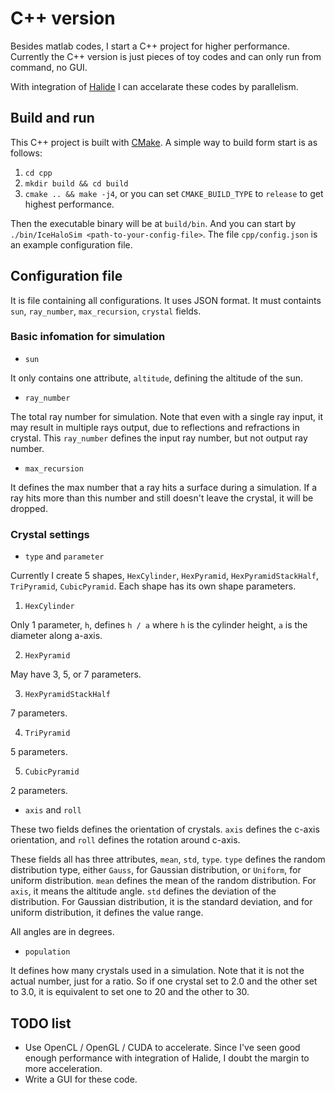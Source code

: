 # C++ version

Besides matlab codes, I start a C++ project for higher performance. Currently the C++ version is just 
pieces of toy codes and can only run from command, no GUI.

With integration of [Halide](http://halide-lang.org/) I can accelarate these codes by parallelism.

## Build and run

This C++ project is built with [CMake](https://cmake.org/). A simple way to build form start is as follows:

1. `cd cpp`
2. `mkdir build && cd build`
3. `cmake .. && make -j4`, or you can set `CMAKE_BUILD_TYPE` to `release` to get highest performance.

Then the executable binary will be at `build/bin`. And you can start by 
`./bin/IceHaloSim <path-to-your-config-file>`. The file `cpp/config.json` is an example configuration file.

## Configuration file

It is file containing all configurations. It uses JSON format. It must containts `sun`, `ray_number`,
`max_recursion`, `crystal` fields.

### Basic infomation for simulation

* `sun`

It only contains one attribute, `altitude`, defining the altitude of the sun.

* `ray_number`

The total ray number for simulation. Note that even with a single ray input, it may result in multiple
rays output, due to reflections and refractions in crystal. This `ray_number` defines the input ray number,
but not output ray number.

* `max_recursion`

It defines the max number that a ray hits a surface during a simulation. If a ray hits more than this number
and still doesn't leave the crystal, it will be dropped.

### Crystal settings

* `type` and `parameter`

Currently I create 5 shapes, `HexCylinder`, `HexPyramid`, `HexPyramidStackHalf`, `TriPyramid`, `CubicPyramid`.
Each shape has its own shape parameters.

1. `HexCylinder`

Only 1 parameter, `h`, defines `h / a` where `h` is the cylinder height, `a` is the diameter along
a-axis.

2. `HexPyramid`

May have 3, 5, or 7 parameters.

3. `HexPyramidStackHalf`

7 parameters.

4. `TriPyramid`

5 parameters.

5. `CubicPyramid`

2 parameters.

* `axis` and `roll`

These two fields defines the orientation of crystals. `axis` defines the c-axis orientation, and `roll`
defines the rotation around c-axis.

These fields all has three attributes, `mean`, `std`, `type`. `type` defines the random distribution
type, either `Gauss`, for Gaussian distribution, or `Uniform`, for uniform distribution. `mean` defines
the mean of the random distribution. For `axis`, it means the altitude angle. 
`std` defines the deviation of the distribution. For Gaussian distribution,
it is the standard deviation, and for uniform distribution, it defines the value range.

All angles are in degrees.

* `population`

It defines how many crystals used in a simulation. Note that it is not the actual number, just for a
ratio. So if one crystal set to 2.0 and the other set to 3.0, it is equivalent to set one to 20 and
the other to 30.

## TODO list

* Use OpenCL / OpenGL / CUDA to accelerate. Since I've seen good enough performance with integration of
  Halide, I doubt the margin to more acceleration.
* Write a GUI for these code.
